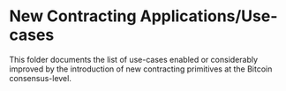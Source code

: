 # New Contracting Applications/Use-cases

This folder documents the list of use-cases enabled or considerably improved by
the introduction of new contracting primitives at the Bitcoin consensus-level.
